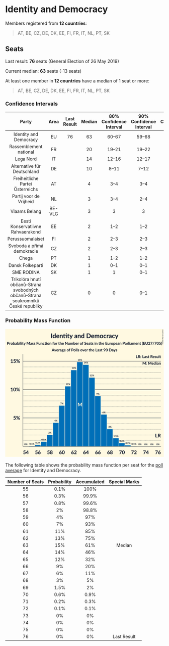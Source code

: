 # Identity and Democracy

Members registered from **12 countries**:

> AT, BE, CZ, DE, DK, EE, FI, FR, IT, NL, PT, SK

## Seats

Last result: **76** seats (General Election of 26 May 2019)

Current median: **63** seats (-13 seats)

At least one member in **12 countries** have a median of 1 seat or more:

> AT, BE, CZ, DE, DK, EE, FI, FR, IT, NL, PT, SK

### Confidence Intervals

| Party | Area | Last Result | Median | 80% Confidence Interval | 90% Confidence Interval | 95% Confidence Interval | 99% Confidence Interval |
|:-----:|:----:|:-----------:|:------:|:-----------------------:|:-----------------------:|:-----------------------:|:-----------------------:|
| Identity and Democracy | EU | 76 | 63 | 60–67 | 59–68 | 58–68 | 57–70 |
| Rassemblement national | FR | | 20 | 19–21 | 19–22 | 18–22 | 18–23 |
| Lega Nord | IT | | 14 | 12–16 | 12–17 | 12–18 | 11–18 |
| Alternative für Deutschland | DE | | 10 | 8–11 | 7–12 | 7–12 | 7–12 |
| Freiheitliche Partei Österreichs | AT | | 4 | 3–4 | 3–4 | 3–5 | 3–5 |
| Partij voor de Vrijheid | NL | | 3 | 3–4 | 2–4 | 2–4 | 2–4 |
| Vlaams Belang | BE-VLG | | 3 | 3 | 3 | 3 | 2–3 |
| Eesti Konservatiivne Rahvaerakond | EE | | 2 | 1–2 | 1–2 | 1–2 | 1–2 |
| Perussuomalaiset | FI | | 2 | 2–3 | 2–3 | 2–3 | 2–3 |
| Svoboda a přímá demokracie | CZ | | 2 | 2–3 | 2–3 | 1–3 | 1–3 |
| Chega | PT | | 1 | 1–2 | 1–2 | 1–2 | 0–2 |
| Dansk Folkeparti | DK | | 1 | 0–1 | 0–1 | 0–1 | 0–1 |
| SME RODINA | SK | | 1 | 1 | 0–1 | 0–1 | 0–1 |
| Trikolóra hnutí občanů–Strana svobodných občanů–Strana soukromníků České republiky | CZ | | 0 | 0 | 0–1 | 0–1 | 0–1 |

### Probability Mass Function

![Graph with seats probability mass function not yet produced](average-2022-05-31-seats-pmf-identityanddemocracy.png "Seats Probability Mass Function")

The following table shows the probability mass function per seat for the [poll average](average-2022-05-31.html) for Identity and Democracy.

| Number of Seats | Probability | Accumulated | Special Marks |
|:---------------:|:-----------:|:-----------:|:-------------:|
| 55 | 0.1% | 100% |  |
| 56 | 0.3% | 99.9% |  |
| 57 | 0.8% | 99.6% |  |
| 58 | 2% | 98.8% |  |
| 59 | 4% | 97% |  |
| 60 | 7% | 93% |  |
| 61 | 11% | 85% |  |
| 62 | 13% | 75% |  |
| 63 | 15% | 61% | Median |
| 64 | 14% | 46% |  |
| 65 | 12% | 32% |  |
| 66 | 9% | 20% |  |
| 67 | 6% | 11% |  |
| 68 | 3% | 5% |  |
| 69 | 1.5% | 2% |  |
| 70 | 0.6% | 0.9% |  |
| 71 | 0.2% | 0.3% |  |
| 72 | 0.1% | 0.1% |  |
| 73 | 0% | 0% |  |
| 74 | 0% | 0% |  |
| 75 | 0% | 0% |  |
| 76 | 0% | 0% | Last Result |


